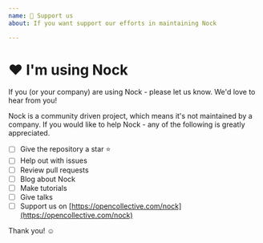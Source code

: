 ```yaml
---
name: 🤗 Support us
about: If you want support our efforts in maintaining Nock

---
```


# ❤️ I'm using Nock

If you (or your company) are using Nock - please let us know. We'd love to hear from you!

Nock is a community driven project, which means it's not maintained by a company. If you would like to help Nock - any of the following is greatly appreciated.

- [ ] Give the repository a star ⭐️
- [ ] Help out with issues
- [ ] Review pull requests
- [ ] Blog about Nock
- [ ] Make tutorials
- [ ] Give talks
- [ ] Support us on [https://opencollective.com/nock](https://opencollective.com/nock)

Thank you! ☺️
